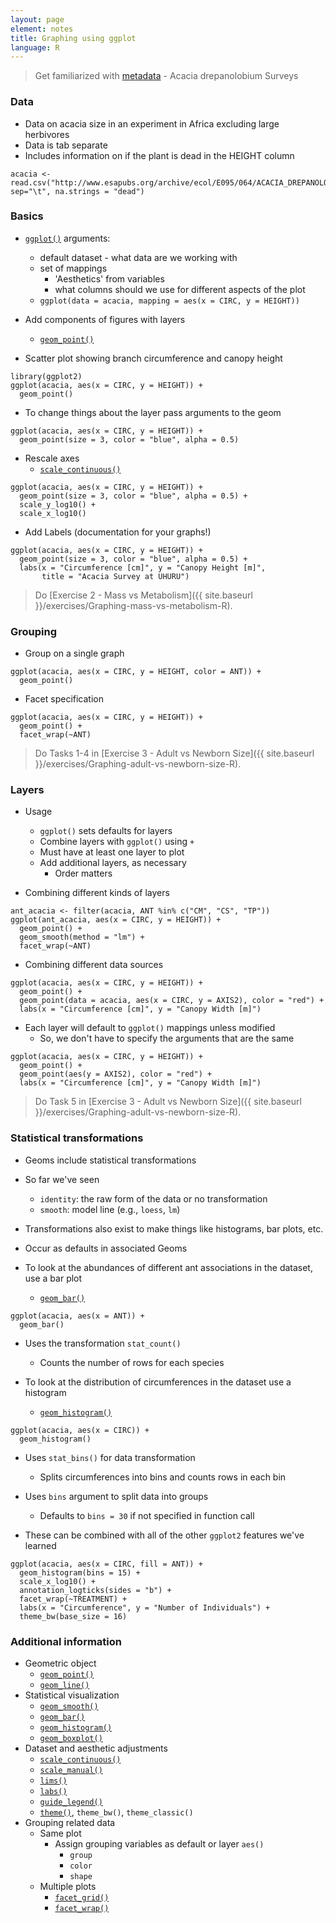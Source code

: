 ```yaml
---
layout: page
element: notes
title: Graphing using ggplot
language: R
---
```

 
> Get familiarized with [metadata](http://www.esapubs.org/archive/ecol/E095/064/metadata.php) - Acacia drepanolobium Surveys

### Data

* Data on acacia size in an experiment in Africa excluding large herbivores
* Data is tab separate
* Includes information on if the plant is dead in the HEIGHT column

```
acacia <- read.csv("http://www.esapubs.org/archive/ecol/E095/064/ACACIA_DREPANOLOBIUM_SURVEY.txt", sep="\t", na.strings = "dead")
```

### Basics

* [`ggplot()`](http://docs.ggplot2.org/current/ggplot.html) arguments:
    * default dataset - what data are we working with
    * set of mappings
        * 'Aesthetics' from variables
		* what columns should we use for different aspects of the plot
    * `ggplot(data = acacia, mapping = aes(x = CIRC, y = HEIGHT))`

* Add components of figures with layers
    * [`geom_point()`](http://docs.ggplot2.org/current/geom_point.html)

* Scatter plot showing branch circumference and canopy height

```
library(ggplot2)
ggplot(acacia, aes(x = CIRC, y = HEIGHT)) +
  geom_point()
```

* To change things about the layer pass arguments to the geom

```
ggplot(acacia, aes(x = CIRC, y = HEIGHT)) +
  geom_point(size = 3, color = "blue", alpha = 0.5)
```

* Rescale axes
    * [`scale_continuous()`](http://docs.ggplot2.org/current/scale_continuous.html)

```
ggplot(acacia, aes(x = CIRC, y = HEIGHT)) +
  geom_point(size = 3, color = "blue", alpha = 0.5) +
  scale_y_log10() +
  scale_x_log10()
```

* Add Labels (documentation for your graphs!)

```
ggplot(acacia, aes(x = CIRC, y = HEIGHT)) +
  geom_point(size = 3, color = "blue", alpha = 0.5) +
  labs(x = "Circumference [cm]", y = "Canopy Height [m]",
       title = "Acacia Survey at UHURU")
```

> Do [Exercise 2 - Mass vs Metabolism]({{ site.baseurl }}/exercises/Graphing-mass-vs-metabolism-R).

### Grouping

* Group on a single graph

```
ggplot(acacia, aes(x = CIRC, y = HEIGHT, color = ANT)) +
  geom_point()
```

* Facet specification

```
ggplot(acacia, aes(x = CIRC, y = HEIGHT)) +
  geom_point() +
  facet_wrap(~ANT)
```

> Do Tasks 1-4 in [Exercise 3 - Adult vs Newborn Size]({{ site.baseurl }}/exercises/Graphing-adult-vs-newborn-size-R).

### Layers

* Usage
    * `ggplot()` sets defaults for layers
    * Combine layers with `ggplot()` using `+`
    * Must have at least one layer to plot
    * Add additional layers, as necessary
        * Order matters

* Combining different kinds of layers

```
ant_acacia <- filter(acacia, ANT %in% c("CM", "CS", "TP"))
ggplot(ant_acacia, aes(x = CIRC, y = HEIGHT)) +
  geom_point() +
  geom_smooth(method = "lm") +
  facet_wrap(~ANT)
```

* Combining different data sources

```
ggplot(acacia, aes(x = CIRC, y = HEIGHT)) +
  geom_point() +
  geom_point(data = acacia, aes(x = CIRC, y = AXIS2), color = "red") +
  labs(x = "Circumference [cm]", y = "Canopy Width [m]")
```

* Each layer will default to `ggplot()` mappings unless modified
    * So, we don't have to specify the arguments that are the same

```
ggplot(acacia, aes(x = CIRC, y = HEIGHT)) +
  geom_point() +
  geom_point(aes(y = AXIS2), color = "red") +
  labs(x = "Circumference [cm]", y = "Canopy Width [m]")
```

> Do Task 5 in [Exercise 3 - Adult vs Newborn Size]({{ site.baseurl }}/exercises/Graphing-adult-vs-newborn-size-R).

### Statistical transformations

* Geoms include statistical transformations
* So far we've seen
    * `identity`: the raw form of the data or no transformation
    * `smooth`: model line (e.g., `loess`, `lm`)
* Transformations also exist to make things like histograms, bar plots, etc.
* Occur as defaults in associated Geoms

* To look at the abundances of different ant associations in the dataset, use a
bar plot
    * [`geom_bar()`](http://docs.ggplot2.org/current/geom_bar.html)

```
ggplot(acacia, aes(x = ANT)) + 
  geom_bar()
```

* Uses the transformation `stat_count()`
    * Counts the number of rows for each species

* To look at the distribution of circumferences in the dataset use a histogram
    * [`geom_histogram()`](http://docs.ggplot2.org/current/geom_histogram.html)

```
ggplot(acacia, aes(x = CIRC)) +
  geom_histogram()
```

* Uses `stat_bins()` for data transformation
    * Splits circumferences into bins and counts rows in each bin
* Uses `bins` argument to split data into groups
    * Defaults to `bins = 30` if not specified in function call

* These can be combined with all of the other `ggplot2` features we've learned

```
ggplot(acacia, aes(x = CIRC, fill = ANT)) +
  geom_histogram(bins = 15) +
  scale_x_log10() +
  annotation_logticks(sides = "b") +
  facet_wrap(~TREATMENT) +
  labs(x = "Circumference", y = "Number of Individuals") +
  theme_bw(base_size = 16)
```

### Additional information

* Geometric object
    * [`geom_point()`](http://docs.ggplot2.org/current/geom_point.html)
    * [`geom_line()`](http://docs.ggplot2.org/current/geom_path.html)
* Statistical visualization
    * [`geom_smooth()`](http://docs.ggplot2.org/current/geom_smooth.html)
    * [`geom_bar()`](http://docs.ggplot2.org/current/geom_bar.html)
    * [`geom_histogram()`](http://docs.ggplot2.org/current/geom_histogram.html)
    * [`geom_boxplot()`](http://docs.ggplot2.org/current/geom_boxplot.html)
* Dataset and aesthetic adjustments
    * [`scale_continuous()`](http://docs.ggplot2.org/current/scale_continuous.html)
    * [`scale_manual()`](http://docs.ggplot2.org/current/scale_manual.html)
    * [`lims()`](http://docs.ggplot2.org/current/lims.html)
    * [`labs()`](http://docs.ggplot2.org/current/labs.html)
    * [`guide_legend()`](http://docs.ggplot2.org/current/guide_legend.html)
    * [`theme()`](http://docs.ggplot2.org/current/theme.html), `theme_bw()`, `theme_classic()`
* Grouping related data
    * Same plot
        * Assign grouping variables as default or layer `aes()`
            * `group`
            * `color`
            * `shape`
    * Multiple plots
        * [`facet_grid()`](http://docs.ggplot2.org/current/facet_grid.html)
        * [`facet_wrap()`](http://docs.ggplot2.org/current/facet_wrap.html)
